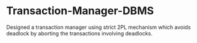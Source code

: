 # Transaction-Manager-DBMS
Designed a transaction manager using strict 2PL mechanism which avoids deadlock by aborting the transactions involving deadlocks. 

